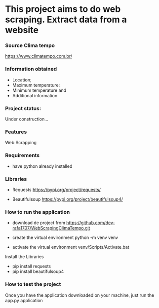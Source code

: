 # This project aims to do web scraping. Extract data from a website
### Source Clima tempo
<https://www.climatempo.com.br/>


### Information obtained
* Location;
* Maximum temperature;
* Minimum temperature and
* Additional information


### Project status:
Under construction...


### Features
Web Scrapping


### Requirements
* have python already installed


### Libraries

* Requests
<https://pypi.org/project/requests/>

* Beautifulsoup
<https://pypi.org/project/beautifulsoup4/>


### How to run the application
* download de project from 
<https://github.com/dev-rafa1707/WebScrapingClimaTempo.git>

* create the virtual environment
python -m venv venv

* activate the virtual environment
venv/Scripts/Activate.bat

Install the Libraries
* pip install requests
* pip install beautifulsoup4


### How to test the project
Once you have the application downloaded on your machine, just run the app.py application
